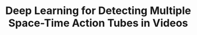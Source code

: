 ---
title: "Deep Learning for Detecting Multiple Space-Time Action Tubes in Videos"
year: 2016
pdf_url: "http://www.robots.ox.ac.uk/~tvg/publications/2016/saha16bmvc.pdf"
category: "vision"
author_list: "Suman Saha, Gurkirt Singh, Michael Sapienza, Philip H.S. Torr, Fabio Cuzzolin"
grant: "NULL"
pub_in: "British Machine Vision Conference (BMVC) 2016"
---